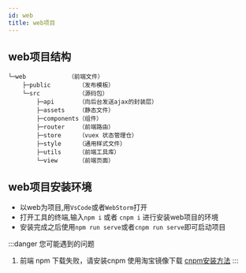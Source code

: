 ```yaml
---
id: web
title: web项目
---
```


## web项目结构

```shell
└─web            （前端文件）
    ├─public        （发布模板）
    └─src           （源码包）
        ├─api       （向后台发送ajax的封装层）
        ├─assets    （静态文件）
        ├─components（组件）
        ├─router    （前端路由）
        ├─store     （vuex 状态管理仓）
        ├─style     （通用样式文件）
        ├─utils     （前端工具库）
        └─view      （前端页面）
```

## web项目安装环境

- 以web为项目,用`VsCode`或者`WebStorm`打开
- 打开工具的终端,输入`npm i` 或者 `cnpm i` 进行安装web项目的环境
- 安装完成之后使用`npm run serve`或者`cnpm run serve`即可启动项目

:::danger 您可能遇到的问题
1. 前端 npm 下载失败，请安装cnpm 使用淘宝镜像下载 [cnpm安装方法](https://developer.aliyun.com/mirror/NPM?from=tnpm)
:::
